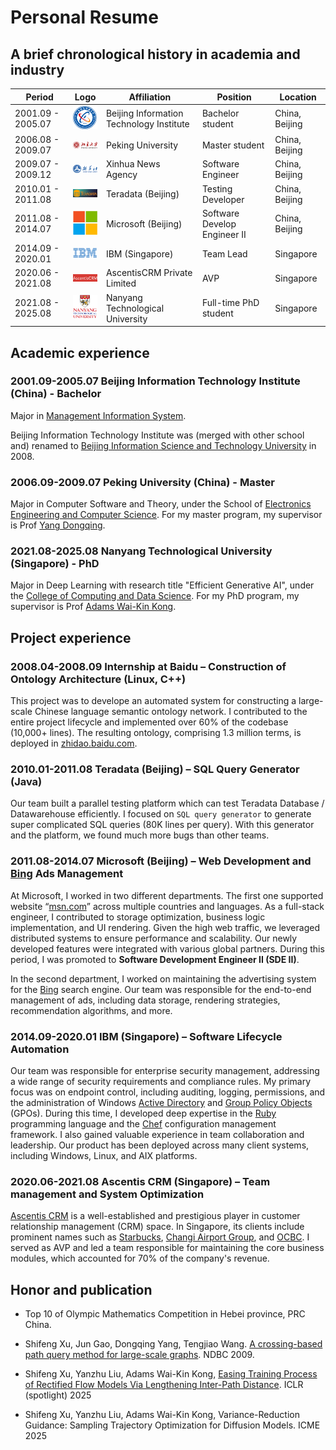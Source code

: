 # Personal Resume

## A brief chronological history in academia and industry

| Period            | Logo                                      | Affiliation                              | Position                     | Location       |
|-------------------|-------------------------------------------|------------------------------------------|------------------------------|----------------|
| 2001.09 - 2005.07 | <img src="./logo/biti.png" width=50>      | Beijing Information Technology Institute | Bachelor student             | China, Beijing |
| 2006.08 - 2009.07 | <img src="./logo/pku.png" width=50>       | Peking University                        | Master student               | China, Beijing |
| 2009.07 - 2009.12 | <img src="./logo/xhs.png" width=50>       | Xinhua News Agency                       | Software Engineer            | China, Beijing |
| 2010.01 - 2011.08 | <img src="./logo/teradata.png" width=50>  | Teradata (Beijing)                       | Testing Developer            | China, Beijing |
| 2011.08 - 2014.07 | <img src="./logo/ms.png" width=50>        | Microsoft (Beijing)                      | Software Develop Engineer II | China, Beijing |
| 2014.09 - 2020.01 | <img src="./logo/ibm.png" width=50>       | IBM (Singapore)                          | Team Lead                    | Singapore      |
| 2020.06 - 2021.08 | <img src="./logo/ascentis.png" width=50>  | AscentisCRM Private Limited              | AVP                          | Singapore      |
| 2021.08 - 2025.08 | <img src="./logo/ntu.png" width=50>       | Nanyang Technological University         | Full-time PhD student        | Singapore      |

## Academic experience
### 2001.09-2005.07 Beijing Information Technology Institute (China) - Bachelor
Major in [Management Information System](https://en.wikipedia.org/wiki/Management_information_system).

Beijing Information Technology Institute was (merged with other school and) renamed to 
[Beijing Information Science and Technology University](https://baike.baidu.com/item/%E5%8C%97%E4%BA%AC%E4%BF%A1%E6%81%AF%E7%A7%91%E6%8A%80%E5%A4%A7%E5%AD%A6/441344) in 2008.

### 2006.09-2009.07 Peking University (China) - Master
Major in Computer Software and Theory, under the School of [Electronics Engineering and Computer Science](https://eecs.pku.edu.cn/en/). 
For my master program, my supervisor is Prof [Yang Dongqing](https://baike.baidu.com/item/%E6%9D%A8%E5%86%AC%E9%9D%92/13345008).

### 2021.08-2025.08 Nanyang Technological University (Singapore) - PhD
Major in Deep Learning with research title "Efficient Generative AI", under the [College of Computing and Data Science](https://www.ntu.edu.sg/computing).
For my PhD program, my supervisor is Prof [Adams Wai-Kin Kong](https://personal.ntu.edu.sg/AdamsKong/).

## Project experience
### 2008.04-2008.09 Internship at Baidu – Construction of Ontology Architecture (Linux, C++)
This project was to develope an automated system for constructing a large-scale Chinese language semantic ontology network. 
I contributed to the entire project lifecycle and implemented over 60% of the codebase (10,000+ lines). 
The resulting ontology, comprising 1.3 million terms, is deployed in [zhidao.baidu.com](https://zhidao.baidu.com/).

### 2010.01-2011.08	Teradata (Beijing) – SQL Query Generator (Java)
Our team built a parallel testing platform which can test Teradata Database / Datawarehouse efficiently. 
I focused on ``SQL query generator`` to generate super complicated SQL queries (80K lines per query). 
With this generator and the platform, we found much more bugs than other teams. 

### 2011.08-2014.07	Microsoft (Beijing) – Web Development and [Bing](https://www.bing.com/) Ads Management 
At Microsoft, I worked in two different departments. 
The first one supported website “[msn.com](https://www.msn.com/en-sg)” across multiple countries and languages. 
As a full-stack engineer, I contributed to storage optimization, business logic implementation, and UI rendering. 
Given the high web traffic, we leveraged distributed systems to ensure performance and scalability.
Our newly developed features were integrated with various global partners. 
During this period, I was promoted to **Software Development Engineer II (SDE II)**. 

In the second department, I worked on maintaining the advertising system for the [Bing](https://www.bing.com/) search engine. 
Our team was responsible for the end-to-end management of ads, including data storage, rendering strategies, recommendation algorithms, and more.

### 2014.09-2020.01	IBM (Singapore) – Software Lifecycle Automation
Our team was responsible for enterprise security management, addressing a wide range of security requirements and compliance rules.
My primary focus was on endpoint control, including auditing, logging, permissions, 
and the administration of Windows [Active Directory](https://en.wikipedia.org/wiki/Active_Directory) 
and [Group Policy Objects](https://en.wikipedia.org/wiki/Group_Policy) (GPOs).
During this time, I developed deep expertise in the [Ruby](https://www.ruby-lang.org/en/) programming language 
and the [Chef](https://docs.chef.io/) configuration management framework. 
I also gained valuable experience in team collaboration and leadership.
Our product has been deployed across many client systems, including Windows, Linux, and AIX platforms. 

### 2020.06-2021.08	Ascentis CRM (Singapore) – Team management and System Optimization
[Ascentis CRM](https://corp.ascentis.com.sg/ascentis-crm/) is a well-established and prestigious player in customer relationship management (CRM) space. 
In Singapore, its clients include prominent names such as [Starbucks](https://www.starbucks.com.sg/), 
[Changi Airport Group](https://www.changiairport.com/), and [OCBC](https://www.ocbc.com/). 
I served as AVP and led a team responsible for maintaining the core business modules, which accounted for 70% of the company's revenue.

## Honor and publication
- Top 10 of Olympic Mathematics Competition in Hebei province, PRC China.

- Shifeng Xu, Jun Gao, Dongqing Yang, Tengjiao Wang. [A crossing-based path query method for large-scale graphs](https://xueshu.baidu.com/usercenter/paper/show?paperid=447c27de516ac3488bec12280d681499&site=xueshu_se). NDBC 2009.

- Shifeng Xu, Yanzhu Liu, Adams Wai-Kin Kong, [Easing Training Process of Rectified Flow Models Via Lengthening Inter-Path Distance](https://openreview.net/forum?id=RaR3ETzyKp). ICLR (spotlight) 2025

- Shifeng Xu, Yanzhu Liu, Adams Wai-Kin Kong, Variance-Reduction Guidance: Sampling Trajectory Optimization for Diffusion Models. ICME 2025
